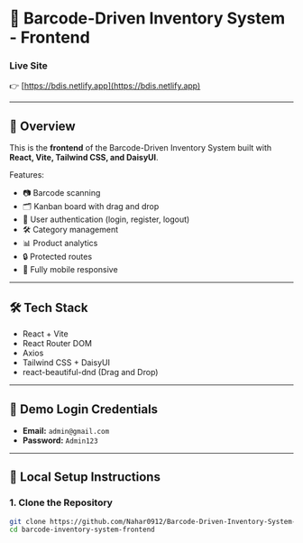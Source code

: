 # 📱 Barcode-Driven Inventory System - Frontend

### Live Site
👉 [https://bdis.netlify.app](https://bdis.netlify.app)

---

## 📄 Overview
This is the **frontend** of the Barcode-Driven Inventory System built with **React, Vite, Tailwind CSS, and DaisyUI**.

Features:
- 📷 Barcode scanning
- 🗂️ Kanban board with drag and drop
- 🔐 User authentication (login, register, logout)
- 🛠️ Category management
- 📊 Product analytics
- 🔒 Protected routes
- 📱 Fully mobile responsive

---

## 🛠️ Tech Stack
- React + Vite
- React Router DOM
- Axios
- Tailwind CSS + DaisyUI
- react-beautiful-dnd (Drag and Drop)

---

## 🔐 Demo Login Credentials
- **Email:** `admin@gmail.com`
- **Password:** `Admin123`

---

## 🚀 Local Setup Instructions

### 1. Clone the Repository
```bash
git clone https://github.com/Nahar0912/Barcode-Driven-Inventory-System-Frontend.git
cd barcode-inventory-system-frontend
